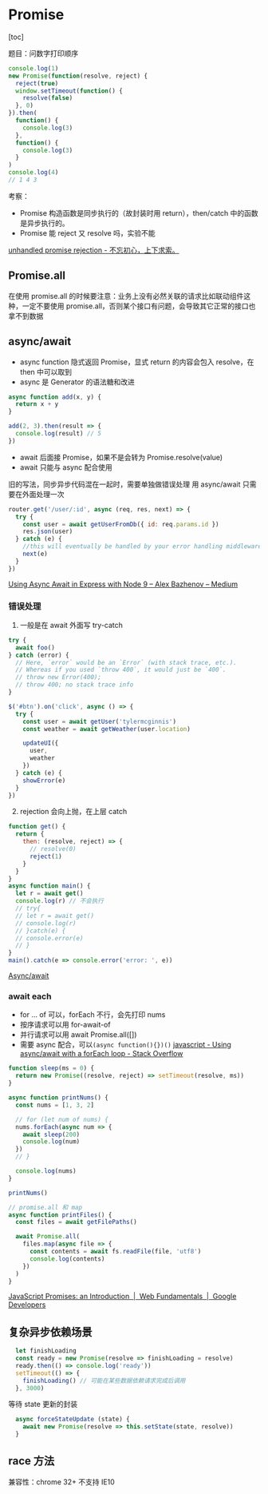 # Promise
[toc]

题目：问数字打印顺序
```js
console.log(1)
new Promise(function(resolve, reject) {
  reject(true)
  window.setTimeout(function() {
    resolve(false)
  }, 0)
}).then(
  function() {
    console.log(3)
  },
  function() {
    console.log(3)
  }
)
console.log(4)
// 1 4 3
```
考察：
- Promise 构造函数是同步执行的（故封装时用 return），then/catch 中的函数是异步执行的。
- Promise 能 reject 又 resolve 吗，实验不能


[unhandled promise rejection - 不忘初心，上下求索。](https://liyaoli.com/2017-06-26/unhandled-promise-rejection.html)

## Promise.all

在使用 promise.all 的时候要注意：业务上没有必然关联的请求比如联动组件这种，一定不要使用 promise.all，否则某个接口有问题，会导致其它正常的接口也拿不到数据

## async/await

- async function 隐式返回 Promise，显式 return 的内容会包入 resolve，在 then 中可以取到
- async 是 Generator 的语法糖和改进

```js
async function add(x, y) {
  return x + y
}

add(2, 3).then(result => {
  console.log(result) // 5
})
```

- await 后面接 Promise，如果不是会转为 Promise.resolve(value)
- await 只能与 async 配合使用

旧的写法，同步异步代码混在一起时，需要单独做错误处理
用 async/await 只需要在外面处理一次

```js
router.get('/user/:id', async (req, res, next) => {
  try {
    const user = await getUserFromDb({ id: req.params.id })
    res.json(user)
  } catch (e) {
    //this will eventually be handled by your error handling middleware
    next(e)
  }
})
```

[Using Async Await in Express with Node 9 – Alex Bazhenov – Medium](https://medium.com/@Abazhenov/using-async-await-in-express-with-node-8-b8af872c0016)

### 错误处理

1. 一般是在 await 外面写 try-catch

```js
try {
  await foo()
} catch (error) {
  // Here, `error` would be an `Error` (with stack trace, etc.).
  // Whereas if you used `throw 400`, it would just be `400`.
  // throw new Error(400);
  // throw 400; no stack trace info
}

$('#btn').on('click', async () => {
  try {
    const user = await getUser('tylermcginnis')
    const weather = await getWeather(user.location)

    updateUI({
      user,
      weather
    })
  } catch (e) {
    showError(e)
  }
})
```

2. rejection 会向上抛，在上层 catch

```js
function get() {
  return {
    then: (resolve, reject) => {
      // resolve(0)
      reject(1)
    }
  }
}
async function main() {
  let r = await get()
  console.log(r) // 不会执行
  // try{
  // let r = await get()
  // console.log(r)
  // }catch(e) {
  // console.error(e)
  // }
}
main().catch(e => console.error('error: ', e))
```

[Async/await](https://javascript.info/async-await)

### await each

- for ... of 可以，forEach 不行，会先打印 nums
- 按序请求可以用 for-await-of
- 并行请求可以用 await Promise.all([])
- 需要 async 配合，可以`(async function(){})()`
  [javascript - Using async/await with a forEach loop - Stack Overflow](https://stackoverflow.com/questions/37576685/using-async-await-with-a-foreach-loop)

```js
function sleep(ms = 0) {
  return new Promise((resolve, reject) => setTimeout(resolve, ms))
}

async function printNums() {
  const nums = [1, 3, 2]

  // for (let num of nums) {
  nums.forEach(async num => {
    await sleep(200)
    console.log(num)
  })
  // }

  console.log(nums)
}

printNums()

// promise.all 和 map
async function printFiles() {
  const files = await getFilePaths()

  await Promise.all(
    files.map(async file => {
      const contents = await fs.readFile(file, 'utf8')
      console.log(contents)
    })
  )
}
```

[JavaScript Promises: an Introduction  |  Web Fundamentals  |  Google Developers](https://developers.google.com/web/fundamentals/primers/promises#javascript_exceptions_and_promises)

## 复杂异步依赖场景
```js
  let finishLoading
  const ready = new Promise(resolve => finishLoading = resolve)
  ready.then(() => console.log('ready'))
  setTimeout(() => {
    finishLoading() // 可能在某些数据依赖请求完成后调用
  }, 3000)
```

等待 state 更新的封装
```js
  async forceStateUpdate (state) {
    await new Promise(resolve => this.setState(state, resolve))
  }
```

## race 方法
兼容性：chrome 32+ 不支持 IE10


